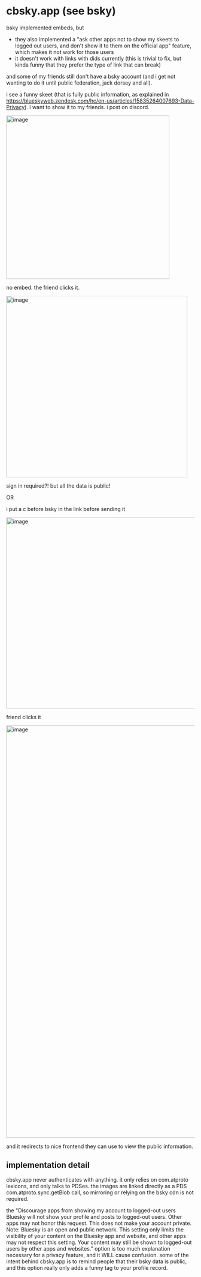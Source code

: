# cbsky.app (see bsky)
bsky implemented embeds, but 
  - they also implemented a "ask other apps not to show my skeets to logged out users, and don't show it to them on the official app" feature, which makes it not work for those users
  - it doesn't work with links with dids currently (this is trivial to fix, but kinda funny that they prefer the type of link that can break)

and some of my friends still don't have a bsky account (and i get not wanting to do it until public federation, jack dorsey and all).

i see a funny skeet (that is fully public information, as explained in https://blueskyweb.zendesk.com/hc/en-us/articles/15835264007693-Data-Privacy). i want to show it to my friends. i post on discord.

<img width="436" alt="image" src="https://github.com/goeo-/cbsky.app/assets/6651009/e61f1344-4ce4-4d27-9a90-4ca8b22d825a">

no embed. the friend clicks it.

<img width="484" alt="image" src="https://github.com/goeo-/cbsky.app/assets/6651009/57fe5ee1-a63f-453e-9da5-dcb83e13b176">

sign in required?! but all the data is public!

OR

i put a c before bsky in the link before sending it

<img width="510" alt="image" src="https://github.com/goeo-/cbsky.app/assets/6651009/b5d2a576-7385-4454-9b1c-e537077f6d53">

friend clicks it

<img width="1100" alt="image" src="https://github.com/goeo-/cbsky.app/assets/6651009/950580ce-56f3-4bc7-90ac-2417aefa0258">

and it redirects to nice frontend they can use to view the public information.

## implementation detail

cbsky.app never authenticates with anything. it only relies on com.atproto lexicons, and only talks to PDSes. the images are linked directly as a PDS com.atproto.sync.getBlob call, so mirroring or relying on the bsky cdn is not required.

the "Discourage apps from showing my account to logged-out users
Bluesky will not show your profile and posts to logged-out users. Other apps may not honor this request. This does not make your account private.
Note: Bluesky is an open and public network. This setting only limits the visibility of your content on the Bluesky app and website, and other apps may not respect this setting. Your content may still be shown to logged-out users by other apps and websites." option is too much explanation necessary for a privacy feature, and it WILL cause confusion. some of the intent behind cbsky.app is to remind people that their bsky data is public, and this option really only adds a funny tag to your profile record.

